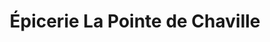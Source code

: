 ---
title: "Épicerie La Pointe de Chaville"
url: /chaville/epicerie-la-pointe-de-chaville/
shop: Lebensmittel
---